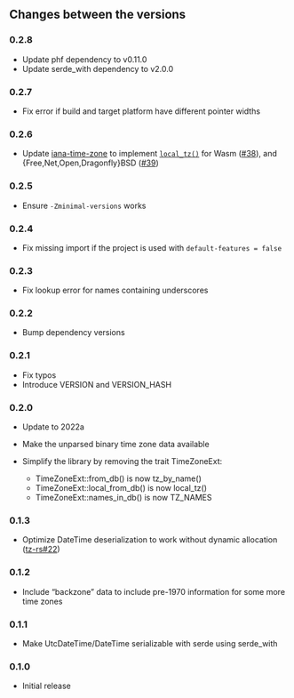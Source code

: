 ## Changes between the versions

### 0.2.8

* Update phf dependency to v0.11.0
* Update serde_with dependency to v2.0.0

### 0.2.7

* Fix error if build and target platform have different pointer widths

### 0.2.6

* Update [iana-time-zone](https://crates.io/crates/iana-time-zone) to implement
  [`local_tz()`](https://docs.rs/tzdb/0.2.6/tzdb/fn.local_tz.html) for
  Wasm ([#38](https://github.com/strawlab/iana-time-zone/pull/38)), and
  {Free,Net,Open,Dragonfly}BSD ([#39](https://github.com/strawlab/iana-time-zone/pull/39))

### 0.2.5

* Ensure `-Zminimal-versions` works

### 0.2.4

* Fix missing import if the project is used with `default-features = false`

### 0.2.3

* Fix lookup error for names containing underscores

### 0.2.2

* Bump dependency versions

### 0.2.1

* Fix typos
* Introduce VERSION and VERSION_HASH

### 0.2.0

* Update to 2022a
* Make the unparsed binary time zone data available
* Simplify the library by removing the trait TimeZoneExt:

   * TimeZoneExt::from_db() is now tz_by_name()
   * TimeZoneExt::local_from_db() is now local_tz()
   * TimeZoneExt::names_in_db() is now TZ_NAMES

### 0.1.3

* Optimize DateTime deserialization to work without dynamic allocation
  ([tz-rs#22](https://github.com/x-hgg-x/tz-rs/pull/22))

### 0.1.2

* Include “backzone” data to include pre-1970 information for some more time zones

### 0.1.1

* Make UtcDateTime/DateTime serializable with serde using serde_with

### 0.1.0

* Initial release
